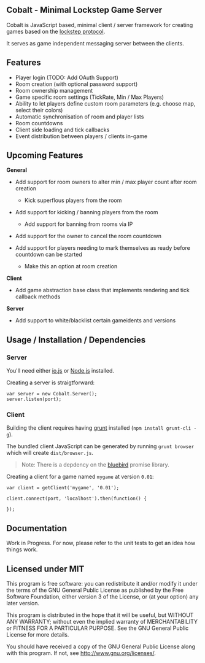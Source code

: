 Cobalt - Minimal Lockstep Game Server 
-------------------------------------

Cobalt is JavaScript based, minimal client / server framework for creating games based on the
[lockstep protocol](http://en.wikipedia.org/wiki/Lockstep_protocol).

It serves as game independent messaging server between the clients.


## Features

- Player login (TODO: Add OAuth Support)
- Room creation (with optional password support)
- Room ownership management
- Game specific room settings (TickRate, Min / Max Players)
- Ability to let players define custom room parameters (e.g. choose map, select their colors)
- Automatic synchronisation of room and player lists
- Room countdowns
- Client side loading and tick callbacks
- Event distribution between players / clients in-game


## Upcoming Features

__General__

- Add support for room owners to alter min / max player count after room creation

    - Kick superflous players from the room

- Add support for kicking / banning players from the room
    - Add support for banning from rooms via IP

- Add support for the owner to cancel the room countdown 

- Add support for players needing to mark themselves as ready before countdown can be started

    - Make this an option at room creation

__Client__

- Add game abstraction base class that implements rendering and tick callback methods


__Server__

- Add support to white/blacklist certain gameidents and versions


## Usage / Installation / Dependencies

### Server

You'll need either [io.js](https://iojs.org/) or [Node.js](https://nodejs.org) installed.


Creating a server is straigtforward:

    var server = new Cobalt.Server();
    server.listen(port);


### Client

Building the client requires having [grunt](http://gruntjs.com/) installed (`npm install grunt-cli -g`).

The bundled client JavaScript can be generated by running `grunt browser` which will create `dist/browser.js`.

> Note: There is a depdency on the [bluebird](https://github.com/petkaantonov/bluebird/) promise library.

Creating a client for a game named `mygame` at version `0.01`:

    var client = getClient('mygame', '0.01');

    client.connect(port, 'localhost').then(function() {

    });

## Documentation

Work in Progress. For now, please refer to the unit tests to get an idea how things work.


## Licensed under MIT

This program is free software: you can redistribute it and/or modify it under the terms of the GNU General Public License as published by the Free Software Foundation, either version 3 of the License, or (at your option) any later version.

This program is distributed in the hope that it will be useful, but WITHOUT ANY WARRANTY; without even the implied warranty of MERCHANTABILITY or FITNESS FOR A PARTICULAR PURPOSE. See the GNU General Public License for more details.

You should have received a copy of the GNU General Public License along with this program. If not, see http://www.gnu.org/licenses/.

